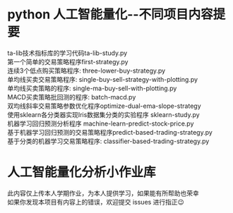 # python 人工智能量化--不同项目内容提要  
ta-lib技术指标库的学习代码ta-lib-study.py  
第一个简单的交易策略程序first-strategy.py  
连续3个低点购买策略程序: three-lower-buy-strategy.py  
单均线买卖交易策略程序: single-buy-sell-strategy-with-plotting.py  
单均线买卖策略的程序: single-ma-buy-sell-with-plotting.py  
MACD买卖策略批回测的程序: batch-macd.py  
双均线斜率交易策略参数优化程序optimize-dual-ema-slope-strategy  
使用sklearn各分类器实现Iris数据集分类的实验程序 sklearn-study.py  
机器学习回归预测分析程序 machine-learn-predict-stock-price.py  
基于机器学习回归预测的交易策略程序predict-based-trading-strategy.py  
基于分类的机器学习交易策略程序: classifier-based-trading-strategy.py  

# 人工智能量化分析小作业库     
此内容仅上传本人学期作业，为本人提供学习，如果能有所帮助也荣幸  
如果你发现本项目有内容上的错误，欢迎提交 issues 进行指正😉
